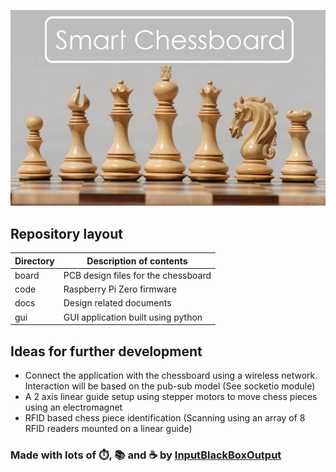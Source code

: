![](docs/Smart_Chessboard.jpg)

## Repository layout
|Directory|Description of contents|
|--|--|
|board| PCB design files for the chessboard|
|code| Raspberry Pi Zero firmware |
|docs| Design related documents |
|gui| GUI application built using python |

## Ideas for further development
- Connect the application with the chessboard using a wireless network. Interaction will be based on the pub-sub model (See socketio module)
- A 2 axis linear guide setup using stepper motors to move chess pieces using an electromagnet
- RFID based chess piece identification (Scanning using an array of 8 RFID readers mounted on a linear guide)


### Made with lots of ⏱️, 📚 and ☕ by [InputBlackBoxOutput](https://github.com/InputBlackBoxOutput)
